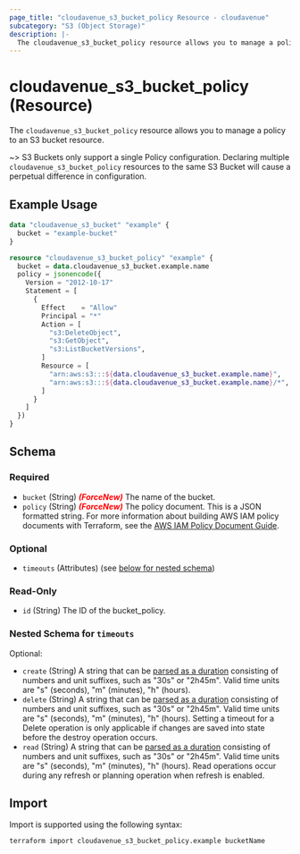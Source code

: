 ```yaml
---
page_title: "cloudavenue_s3_bucket_policy Resource - cloudavenue"
subcategory: "S3 (Object Storage)"
description: |-
  The cloudavenue_s3_bucket_policy resource allows you to manage a policy to an S3 bucket resource.
---
```


# cloudavenue_s3_bucket_policy (Resource)

The `cloudavenue_s3_bucket_policy` resource allows you to manage a policy to an S3 bucket resource.

 ~> S3 Buckets only support a single Policy configuration. Declaring multiple `cloudavenue_s3_bucket_policy` resources to the same S3 Bucket will cause a perpetual difference in configuration.

## Example Usage

```terraform
data "cloudavenue_s3_bucket" "example" {
  bucket = "example-bucket"
}

resource "cloudavenue_s3_bucket_policy" "example" {
  bucket = data.cloudavenue_s3_bucket.example.name
  policy = jsonencode({
    Version = "2012-10-17"
    Statement = [
      {
        Effect    = "Allow"
        Principal = "*"
        Action = [
          "s3:DeleteObject",
          "s3:GetObject",
          "s3:ListBucketVersions",
        ]
        Resource = [
          "arn:aws:s3:::${data.cloudavenue_s3_bucket.example.name}",
          "arn:aws:s3:::${data.cloudavenue_s3_bucket.example.name}/*",
        ]
      }
    ]
  })
}
```

<!-- schema generated by tfplugindocs -->
## Schema

### Required

- `bucket` (String) <i style="color:red;font-weight: bold">(ForceNew)</i> The name of the bucket.
- `policy` (String) <i style="color:red;font-weight: bold">(ForceNew)</i> The policy document. This is a JSON formatted string. For more information about building AWS IAM policy documents with Terraform, see the [AWS IAM Policy Document Guide](https://docs.aws.amazon.com/IAM/latest/UserGuide/reference_policies.html).

### Optional

- `timeouts` (Attributes) (see [below for nested schema](#nestedatt--timeouts))

### Read-Only

- `id` (String) The ID of the bucket_policy.

<a id="nestedatt--timeouts"></a>
### Nested Schema for `timeouts`

Optional:

- `create` (String) A string that can be [parsed as a duration](https://pkg.go.dev/time#ParseDuration) consisting of numbers and unit suffixes, such as "30s" or "2h45m". Valid time units are "s" (seconds), "m" (minutes), "h" (hours).
- `delete` (String) A string that can be [parsed as a duration](https://pkg.go.dev/time#ParseDuration) consisting of numbers and unit suffixes, such as "30s" or "2h45m". Valid time units are "s" (seconds), "m" (minutes), "h" (hours). Setting a timeout for a Delete operation is only applicable if changes are saved into state before the destroy operation occurs.
- `read` (String) A string that can be [parsed as a duration](https://pkg.go.dev/time#ParseDuration) consisting of numbers and unit suffixes, such as "30s" or "2h45m". Valid time units are "s" (seconds), "m" (minutes), "h" (hours). Read operations occur during any refresh or planning operation when refresh is enabled.

## Import

Import is supported using the following syntax:
```shell
terraform import cloudavenue_s3_bucket_policy.example bucketName
```
